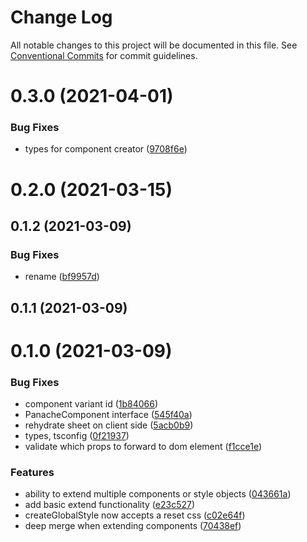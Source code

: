 # Change Log

All notable changes to this project will be documented in this file.
See [Conventional Commits](https://conventionalcommits.org) for commit guidelines.

# 0.3.0 (2021-04-01)


### Bug Fixes

* types for component creator ([9708f6e](https://github.com/oscarpas/panache/commit/9708f6e9618b9c2a03933e307c4dea7c08408c58))



# 0.2.0 (2021-03-15)



## 0.1.2 (2021-03-09)


### Bug Fixes

* rename ([bf9957d](https://github.com/oscarpas/panache/commit/bf9957dbb8845b1004cc3e1b4809d29cedaed875))



## 0.1.1 (2021-03-09)



# 0.1.0 (2021-03-09)


### Bug Fixes

* component variant id ([1b84066](https://github.com/oscarpas/panache/commit/1b84066f676752bee80c12f739b27bbb6c583dca))
* PanacheComponent interface ([545f40a](https://github.com/oscarpas/panache/commit/545f40a268f69885376ef4882b15d2d1b22d1d82))
* rehydrate sheet on client side ([5acb0b9](https://github.com/oscarpas/panache/commit/5acb0b90036298ddbd0b6d8cf8efb8cb543238e2))
* types, tsconfig ([0f21937](https://github.com/oscarpas/panache/commit/0f219372058bfc166f086a22425c67a83200719d))
* validate which props to forward to dom element ([f1cce1e](https://github.com/oscarpas/panache/commit/f1cce1e135b27a37e6656c1ff446621ba1273bcd))


### Features

* ability to extend multiple components or style objects ([043661a](https://github.com/oscarpas/panache/commit/043661a68dfd34f507f753cd89b41363314d2129))
* add basic extend functionality ([e23c527](https://github.com/oscarpas/panache/commit/e23c52730602eee6827fb8fede713e18f459616d))
* createGlobalStyle now accepts a reset css ([c02e64f](https://github.com/oscarpas/panache/commit/c02e64f1a4261ac99ce5084408871741cae186f5))
* deep merge when extending components ([70438ef](https://github.com/oscarpas/panache/commit/70438ef01ea34a8c9798b33b59f90331a177a7b8))
